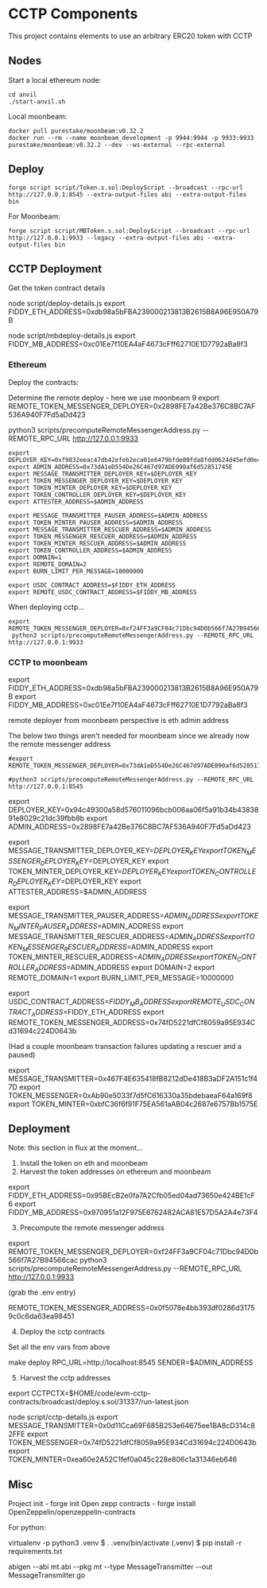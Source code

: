 # CCTP Components

This project contains elements to use an arbitrary ERC20 token with CCTP



## Nodes

Start a local ethereum node:

```
cd anvil
./start-anvil.sh
```

Local moonbeam:

```
docker pull purestake/moonbeam:v0.32.2
docker run --rm --name moonbeam_development -p 9944:9944 -p 9933:9933 purestake/moonbeam:v0.32.2 --dev --ws-external --rpc-external 
```

## Deploy

```
forge script script/Token.s.sol:DeployScript --broadcast --rpc-url http://127.0.0.1:8545 --extra-output-files abi --extra-output-files bin
```

For Moonbeam:

```
forge script script/MBToken.s.sol:DeployScript --broadcast --rpc-url http://127.0.0.1:9933 --legacy --extra-output-files abi --extra-output-files bin
```

## CCTP Deployment

Get the token contract details

node script/deploy-details.js 
export FIDDY_ETH_ADDRESS=0xdb98a5bFBA239000213813B2615B8A96E950A79B

node script/mbdeploy-details.js 
export FIDDY_MB_ADDRESS=0xc01Ee7f10EA4aF4673cFff62710E1D7792aBa8f3

### Ethereum

Deploy the contracts:

Determine the remote deploy - here we use moonbeam 9
export REMOTE_TOKEN_MESSENGER_DEPLOYER=0x2898FE7a42Be376C8BC7AF536A940F7Fd5aDd423

 python3 scripts/precomputeRemoteMessengerAddress.py --REMOTE_RPC_URL http://127.0.0.1:9933



```
export DEPLOYER_KEY=0xf9832eeac47db42efeb2eca01e6479bfde00fda8fdd0624d45efd0e4b9ddcd3b
export ADMIN_ADDRESS=0x73dA1eD554De26C467d97ADE090af6d52851745E
export MESSAGE_TRANSMITTER_DEPLOYER_KEY=$DEPLOYER_KEY
export TOKEN_MESSENGER_DEPLOYER_KEY=$DEPLOYER_KEY
export TOKEN_MINTER_DEPLOYER_KEY=$DEPLOYER_KEY
export TOKEN_CONTROLLER_DEPLOYER_KEY=$DEPLOYER_KEY
export ATTESTER_ADDRESS=$ADMIN_ADDRESS

export MESSAGE_TRANSMITTER_PAUSER_ADDRESS=$ADMIN_ADDRESS
export TOKEN_MINTER_PAUSER_ADDRESS=$ADMIN_ADDRESS
export MESSAGE_TRANSMITTER_RESCUER_ADDRESS=$ADMIN_ADDRESS
export TOKEN_MESSENGER_RESCUER_ADDRESS=$ADMIN_ADDRESS
export TOKEN_MINTER_RESCUER_ADDRESS=$ADMIN_ADDRESS
export TOKEN_CONTROLLER_ADDRESS=$ADMIN_ADDRESS
export DOMAIN=1
export REMOTE_DOMAIN=2
export BURN_LIMIT_PER_MESSAGE=10000000

export USDC_CONTRACT_ADDRESS=$FIDDY_ETH_ADDRESS
export REMOTE_USDC_CONTRACT_ADDRESS=$FIDDY_MB_ADDRESS
```

When deploying cctp...

```
export REMOTE_TOKEN_MESSENGER_DEPLOYER=0xf24FF3a9CF04c71Dbc94D0b566f7A27B94566cac
 python3 scripts/precomputeRemoteMessengerAddress.py --REMOTE_RPC_URL http://127.0.0.1:9933
```

### CCTP to moonbeam

export FIDDY_ETH_ADDRESS=0xdb98a5bFBA239000213813B2615B8A96E950A79B
export FIDDY_MB_ADDRESS=0xc01Ee7f10EA4aF4673cFff62710E1D7792aBa8f3

remote deployer from moonbeam perspective is eth admin address

The below two things aren't needed for moonbeam since we already now the
remote messenger address
```
#export REMOTE_TOKEN_MESSENGER_DEPLOYER=0x73dA1eD554De26C467d97ADE090af6d52851745E

#python3 scripts/precomputeRemoteMessengerAddress.py --REMOTE_RPC_URL http://127.0.0.1:8545
```

export DEPLOYER_KEY=0x94c49300a58d576011096bcb006aa06f5a91b34b4383891e8029c21dc39fbb8b
export ADMIN_ADDRESS=0x2898FE7a42Be376C8BC7AF536A940F7Fd5aDd423

export MESSAGE_TRANSMITTER_DEPLOYER_KEY=$DEPLOYER_KEY
export TOKEN_MESSENGER_DEPLOYER_KEY=$DEPLOYER_KEY
export TOKEN_MINTER_DEPLOYER_KEY=$DEPLOYER_KEY
export TOKEN_CONTROLLER_DEPLOYER_KEY=$DEPLOYER_KEY
export ATTESTER_ADDRESS=$ADMIN_ADDRESS

export MESSAGE_TRANSMITTER_PAUSER_ADDRESS=$ADMIN_ADDRESS
export TOKEN_MINTER_PAUSER_ADDRESS=$ADMIN_ADDRESS
export MESSAGE_TRANSMITTER_RESCUER_ADDRESS=$ADMIN_ADDRESS
export TOKEN_MESSENGER_RESCUER_ADDRESS=$ADMIN_ADDRESS
export TOKEN_MINTER_RESCUER_ADDRESS=$ADMIN_ADDRESS
export TOKEN_CONTROLLER_ADDRESS=$ADMIN_ADDRESS
export DOMAIN=2
export REMOTE_DOMAIN=1
export BURN_LIMIT_PER_MESSAGE=10000000

export USDC_CONTRACT_ADDRESS=$FIDDY_MB_ADDRESS
export REMOTE_USDC_CONTRACT_ADDRESS=$FIDDY_ETH_ADDRESS
export REMOTE_TOKEN_MESSENGER_ADDRESS=0x74fD5221dfCf8059a95E934Cd31694c224D0643b

(Had a couple moonbeam transaction failures updating a rescuer and a paused)

export MESSAGE_TRANSMITTER=0x467F4E635418fB8212dDe418B3aDF2A151c1f47D
export TOKEN_MESSENGER=0xAb90e5033f7d5fC616330a35bdebaeaF64a169f8
export TOKEN_MINTER=0xbfC36f6f91F75EA561aAB04c2687e6757Bb1575E

## Deployment 

Note: this section in flux at the moment...

1. Install the token on eth and moonbeam
2. Harvest the token addresses on ethereum and moonbeam

export FIDDY_ETH_ADDRESS=0x95BEcB2e0fa7A2Cfb05ed04ad73650e424BE1cF6
export FIDDY_MB_ADDRESS=0x970951a12F975E6762482ACA81E57D5A2A4e73F4

3. Precompute the remote messenger address

export REMOTE_TOKEN_MESSENGER_DEPLOYER=0xf24FF3a9CF04c71Dbc94D0b566f7A27B94566cac
python3 scripts/precomputeRemoteMessengerAddress.py --REMOTE_RPC_URL http://127.0.0.1:9933

(grab the .env entry)

REMOTE_TOKEN_MESSENGER_ADDRESS=0x0f5078e4bb393df0286d31759c0c6da63ea98451

4. Deploy the cctp contracts

Set all the env vars from above

make deploy RPC_URL=http://localhost:8545 SENDER=$ADMIN_ADDRESS


5. Harvest the cctp addresses


export CCTPCTX=$HOME/code/evm-cctp-contracts/broadcast/deploy.s.sol/31337/run-latest.json

node script/cctp-details.js
export MESSAGE_TRANSMITTER=0x0d11Cca69F685B253e64675ee1BA8cD314c82FFE
export TOKEN_MESSENGER=0x74fD5221dfCf8059a95E934Cd31694c224D0643b
export TOKEN_MINTER=0xea60e2A52C1fef0a045c228e806c1a31346eb646

## Misc

Project init - forge init
Open zepp contracts - forge install OpenZeppelin/openzeppelin-contracts

For python:

virtualenv -p python3 .venv
$ . .venv/bin/activate
(.venv) $ pip install -r requirements.txt

abigen --abi mt.abi --pkg mt --type MessageTransmitter --out MessageTransmitter.go


